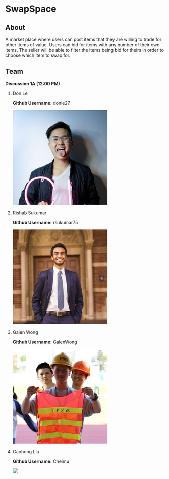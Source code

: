 # SwapSpace

## About

A market place where users can post items that they are willing to trade for other items of value. Users can bid for items with any number of their own items. The seller will be able to filter the items being bid for theirs in order to choose which item to swap for.

## Team 

**Discussion 1A (12:00 PM)**

1. Don Le 

    **Github Username:** donle27

    <img src="Images/Don.jpg" width="300px"/>

2. Rishab Sukumar

    **Github Username:** rsukumar75

    <img src="Images/Rishab.jpg" width="300px"/>

3. Galen Wong

    **Github Username:** GalenWong

    <img src="Images/Galen.jpg" width="300px">

4. Gaohong Liu

    **Github Username:** Cheimu
    
    <img src="Images/Gaohong.jpg" width="300px">

